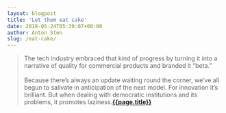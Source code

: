 ```yaml
---
layout: blogpost
title: 'Let them eat cake'
date: 2018-05-24T05:39:07+00:00
author: Anton Sten
slug: /eat-cake/
---
```


>The tech industry embraced that kind of progress by turning it into a narrative of quality for commercial products and branded it “beta.”
<br /><br />
Because there’s always an update waiting round the corner, we’ve all begun to salivate in anticipation of the next model. For innovation it’s brilliant. But when dealing with democratic institutions and its problems, it promotes laziness.**[{{page.title}}](https://mayday.co/let-them-eat-cake)**
